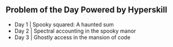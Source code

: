 ## Problem of the Day Powered by Hyperskill
* Day 1 | Spooky squared: A haunted sum
* Day 2 | Spectral accounting in the spooky manor
* Day 3 | Ghostly access in the mansion of code